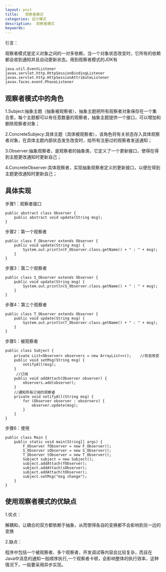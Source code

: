 ```yaml
---
layout: post
title:   观察者模式
categories: 设计模式
description:  观察者模式
keywords: 
---
```




引言：

观察者模式是定义对象之间的一对多依赖，当一个对象状态改变时，它所有的依赖都会收到通知并且自动更新状态。用到观察者模式的JDK有

```
java.util.EventListener
javax.servlet.http.HttpSessionBindingListener
javax.servlet.http.HttpSessionAttributeListener
javax.faces.event.PhaseListener
```



## 观察者模式中的角色

1.Subject:抽象主题（抽象被观察者），抽象主题把所有观察者对象保存在一个集合里，每个主题都可以有任意数量的观察者，抽象主题提供一个接口，可以增加和删除观察者对象；

2.ConcreteSubjecy:具体主题（具体被观察者），该角色将有关状态存入具体观察者对象，在具体主题内部状态发生改变时，给所有注册过的观察者发送通知；

3.Observer:抽象观察者，是观察者的抽象类，它定义了一个更新接口，使得在得到主题更改通知时更新自己；

4.ConcreteObserver:具体观察者，实现抽象观察者定义的更新接口，以便在得到主题更改通知时更新自己；



## 具体实现

步骤1：观察者接口

```
public abstract class Observer {    
    public abstract void update(String msg);
}
```

步骤2：第一个观察者

```
public class F_Observer extends Observer {
    public void update(String msg) {
        System.out.println(F_Observer.class.getName() + " : " + msg);
    }
}
```

步骤3：第二个观察者

```
public class S_Observer extends Observer {
    public void update(String msg) {
        System.out.println(S_Observer.class.getName() + " : " + msg);
    }
}
```

步骤4：第三个观察者

```
public class T_Observer extends Observer {
    public void update(String msg) {
        System.out.println(T_Observer.class.getName() + " : " + msg);
    }
}
```

步骤5：被观察者

```
public class Subject {        
    private List<Observer> observers = new ArrayList<>();    //状态改变    
    public void setMsg(String msg) {        
        notifyAll(msg);    
    }   
     //订阅    
    public void addAttach(Observer observer) {        
        observers.add(observer);    
    }    
    //通知所有订阅的观察者    
    private void notifyAll(String msg) {        
        for (Observer observer : observers) {            
            observer.update(msg);        
        }   
    }
}
```

步骤6：使用

```
public class Main {    
    public static void main(String[] args) {        
        F_Observer fObserver = new F_Observer();        
        S_Observer sObserver = new S_Observer();        
        T_Observer tObserver = new T_Observer();                
        Subject subject = new Subject();        
        subject.addAttach(fObserver);        
        subject.addAttach(sObserver);        
        subject.addAttach(tObserver);                
        subject.setMsg("msg change");    
    }
}
```

## 使用观察者模式的优缺点

1.优点：

解耦和，让耦合的双方都依赖于抽象，从而使得各自的变换都不会影响到另一边的变换

2.缺点：

程序中包括一个被观察者、多个观察者，开发调试等内容会比较复杂，而且在Java中消息的通知一般顺序执行,一个观察者卡顿，会影响整体的执行效率，这种情况下，一般要采用异步实现。

